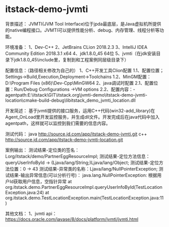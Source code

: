 itstack-demo-jvmti
====
背景描述：
JVMTI(JVM Tool Interface)位于jpda最底层，是Java虚拟机所提供的native编程接口。JVMTI可以提供性能分析、debug、内存管理、线程分析等功能。

环境准备：
1、Dev-C++
2、JetBrains CLion 2018.2.3
3、IntelliJ IDEA Community Edition 2018.3.1 x64
4、jdk1.8.0_45 64位
5、jvmti（在jdk安装目录下jdk1.8.0_45\include里，复制到和工程案例同层级目录下）

配置信息：（路径相关修改为自己的）
1、C++开发工具Clion配置
   1.1、配置位置；Settings->Build,Execution,Deployment->Toolchains
   1.2、MinGM配置：D:\Program Files (x86)\Dev-Cpp\MinGW64
2、java调试时配置
   2.1、配置位置：Run/Debug Configurations ->VM options
   2.2、配置内容：-agentpath:E:\itstack\GIT\itstack.org\jvmti-demo\itstack-demo-jvmti-location\cmake-build-debug\libitstack_demo_jvmti_location.dll

开发简述：
基于jvmti提供的接口服务，运用C++代码(win32-add_library)在Agent_OnLoad里开发监控服务，并生成dll文件。开发完成后在java代码中加入agentpath，这样就可以监控到我们需要的信息内容。

测试代码：
java http://source.jd.com/app/itstack-demo-jvmti.git
c++  http://source.jd.com/app/itstack-demo-jvmti-location.git

案例输出：
测试结果-定位类的签名：Lorg/itstack/demo/PartnerEggResourceImpl;
测试结果-定位方法信息：queryUserInfoById -> (Ljava/lang/String;)Ljava/lang/Object;
测试结果-定位方法位置：0 -> 43
测试结果-异常类的名称：Ljava/lang/NullPointerException;
测试结果-输出异常信息(可以分析行号)：
java.lang.NullPointerException: 根据用户Id获取用户信息，空指针异常
	at org.itstack.demo.PartnerEggResourceImpl.queryUserInfoById(TestLocationException.java:24)
	at org.itstack.demo.TestLocationException.main(TestLocationException.java:11)

其他文档：
1、jvmti api：https://docs.oracle.com/javase/8/docs/platform/jvmti/jvmti.html 